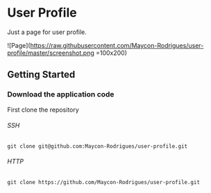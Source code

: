 # User Profile

Just a page for user profile.

![Page](https://raw.githubusercontent.com/Maycon-Rodrigues/user-profile/master/screenshot.png =100x200)

## Getting Started

### Download the application code

First clone the repository

###### SSH

```
git clone git@github.com:Maycon-Rodrigues/user-profile.git
```

###### HTTP

```
git clone https://github.com/Maycon-Rodrigues/user-profile.git
```
